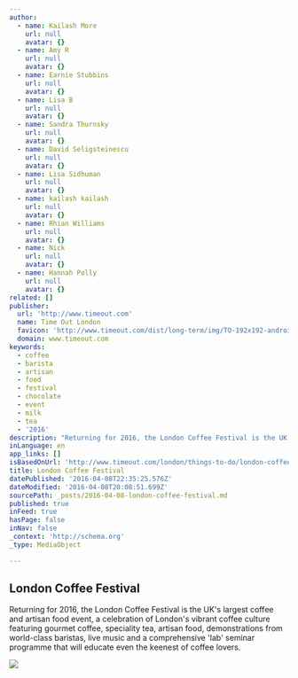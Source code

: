 ```yaml
---
author:
  - name: Kailash More
    url: null
    avatar: {}
  - name: Amy R
    url: null
    avatar: {}
  - name: Earnie Stubbins
    url: null
    avatar: {}
  - name: Lisa B
    url: null
    avatar: {}
  - name: Sandra Thurnsky
    url: null
    avatar: {}
  - name: David Seligsteinescu
    url: null
    avatar: {}
  - name: Lisa Sidhuman
    url: null
    avatar: {}
  - name: kailash kailash
    url: null
    avatar: {}
  - name: Rhian Williams
    url: null
    avatar: {}
  - name: Nick
    url: null
    avatar: {}
  - name: Hannah Polly
    url: null
    avatar: {}
related: []
publisher:
  url: 'http://www.timeout.com'
  name: Time Out London
  favicon: 'http://www.timeout.com/dist/long-term/img/TO-192x192-android.png'
  domain: www.timeout.com
keywords:
  - coffee
  - barista
  - artisan
  - food
  - festival
  - chocolate
  - event
  - milk
  - tea
  - '2016'
description: "Returning for 2016, the London Coffee Festival is the UK's largest coffee and artisan food event, a celebration of London's vibrant coffee culture featuring gourmet coffee, speciality tea, artisan food, demonstrations from world-class baristas, live music and a comprehensive 'lab' seminar programme that will educate even the keenest of coffee lovers."
inLanguage: en
app_links: []
isBasedOnUrl: 'http://www.timeout.com/london/things-to-do/london-coffee-festival-1'
title: London Coffee Festival
datePublished: '2016-04-08T22:35:25.576Z'
dateModified: '2016-04-08T20:08:51.699Z'
sourcePath: _posts/2016-04-08-london-coffee-festival.md
published: true
inFeed: true
hasPage: false
inNav: false
_context: 'http://schema.org'
_type: MediaObject

---
```

<article style=""><h1>London Coffee Festival</h1><p>Returning for 2016, the London Coffee Festival is the UK's largest coffee and artisan food event, a celebration of London's vibrant coffee culture featuring gourmet coffee, speciality tea, artisan food, demonstrations from world-class baristas, live music and a comprehensive 'lab' seminar programme that will educate even the keenest of coffee lovers.</p><img src="https://media.timeout.com/images/103144373/image.jpg" /></article>